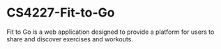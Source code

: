 # CS4227-Fit-to-Go
Fit to Go is a web application designed to provide a platform for users to share and discover exercises and workouts.
